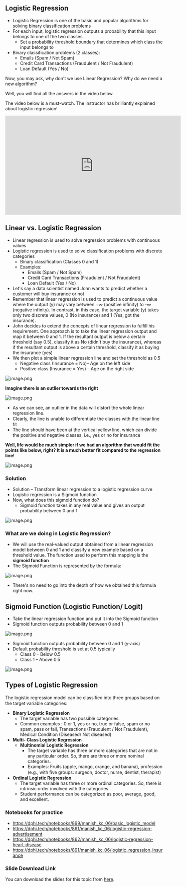 ## Logistic Regression

* Logistic Regression is one of the basic and popular algorithms for solving binary classification problems
* For each input, logistic regression outputs a probability that this input belongs to one of the two classes
  * Set a probability threshold boundary that determines which class the input belongs to
* Binary classification problems (2 classes):
  * Emails (Spam / Not Spam)
  * Credit Card Transactions (Fraudulent / Not Fraudulent)
  * Loan Default (Yes / No)

Now, you may ask, why don't we use Linear Regression? Why do we need a new algorithm?

Well, you will find all the answers in the video below.

The video below is a must-watch. The instructor has
brilliantly explained about logistic regression!












<iframe width="560" height="315" src="https://www.youtube.com/embed/zM4VZR0px8E" title="YouTube video player" frameborder="0" allow="accelerometer; autoplay; clipboard-write; encrypted-media; gyroscope; picture-in-picture" allowfullscreen></iframe>










## Linear vs. Logistic Regression

* Linear regression is used to solve regression problems with continuous values
* Logistic regression is used to solve classification problems with discrete categories
  * Binary classification (Classes 0 and 1)
  * Examples:
    * Emails (Spam / Not Spam)
    * Credit Card Transactions (Fraudulent / Not Fraudulent)
    * Loan Default (Yes / No)
* Let's say a data scientist named John wants to predict whether a customer will buy insurance or not
* Remember that linear regression is used to predict a continuous value where the output (y) may vary between +∞ (positive infinity) to -∞ (negative infinity). In contrast, in this case, the target variable (y) takes only two discrete values, 0 (No insurance) and 1 (Yes, got the insurance).
* John decides to extend the concepts of linear regression to fulfill his requirement. One approach is to take the linear regression output and map it between 0 and 1. If the resultant output is below a certain threshold (say 0.5), classify it as No (didn't buy the insurance), whereas if the resultant output is above a certain threshold, classify it as buying the insurance (yes)
* We then plot a simple linear regression line and set the threshold as 0.5
  * Negative class (Insurance = No)– Age on the left side
  * Positive class (Insurance = Yes) – Age on the right side


















![image.png](https://dphi-live.s3.amazonaws.com/media_uploads/image_1c4394f033b541af95568bdf12bbeb39.png)





**Imagine there is an outlier towards the right**





![image.png](https://dphi-live.s3.amazonaws.com/media_uploads/image_0373ee7e00e04ba7933946c6f976f057.png)




* As we can see, an outlier in the data will distort the whole linear regression line.
* Clearly, the line is unable to diﬀerentiate the classes with the linear line fit
* The line should have been at the vertical yellow line, which can divide the positive and negative classes, i.e., yes or no for insurance

**Well, life would be much simpler if we had an algorithm that would fit the points like below, right? It is a much better fit compared to the regression line!**







![image.png](https://dphi-live.s3.amazonaws.com/media_uploads/image_14f92535c46c4dab9a855e4180885625.png)





### Solution

* Solution – Transform linear regression to a logistic regression curve
* Logistic regression is a Sigmoid function
* Now, what does this sigmoid function do?
  * Sigmoid function takes in any real value and gives an output probability between 0 and 1








![image.png](https://dphi-live.s3.amazonaws.com/media_uploads/image_ea7cee4fca594e6abf99126153496744.png)







### What are we doing in Logistic Regression?

* We will use the real-valued output obtained from a linear regression model between 0 and 1 and classify a new example based on a threshold value. The function used to perform this mapping is the **sigmoid function**
* The Sigmoid Function is represented by the formula:





![image.png](https://dphi-live.s3.amazonaws.com/media_uploads/image_756f623aa7c640b28e5d1ac6be262fe4.png)



* There's no need to go into the depth of how we obtained this formula right now.

## Sigmoid Function (Logistic Function/ Logit)

* Take the linear regression function and put it into the Sigmoid function
* Sigmoid function outputs probability between 0 and 1







![image.png](https://dphi-live.s3.amazonaws.com/media_uploads/image_32449fe29f284ee9863b8cecc382bb7c.png)





* Sigmoid function outputs probability between 0 and 1 (y-axis)
* Default probability threshold is set at 0.5 typically&#x20;
  * Class 0 – Below 0.5
  * Class 1 – Above 0.5






![image.png](https://dphi-live.s3.amazonaws.com/media_uploads/image_79f1845e8b994253a9767895f349156e.png)




## Types of Logistic Regression

The logistic regression model can be classiﬁed into three groups based on the target variable categories:

* **Binary Logistic Regression**
  * The target variable has two possible categories.
  * Common examples : 0 or 1, yes or no, true or false, spam or no spam, pass or fail, Transactions (Fraudulent / Not Fraudulent), Medical Condition (Diseased/ Not diseased)
* **Multi- Class Logistic Regression**
  * **Multinomial Logistic Regression**
    * The target variable has three or more categories that are not in any particular order. So, there are three or more nominal categories.
    * Examples: Fruits (apple, mango, orange, and banana), profession (e.g., with ﬁve groups: surgeon, doctor, nurse, dentist, therapist)
* **Ordinal Logistic Regression**
  * The target variable has three or more ordinal categories. So, there is intrinsic order involved with the categories.
  * Student performance can be categorized as poor, average, good, and excellent.

### Notebooks for practice

* https://dphi.tech/notebooks/899/manish_kc_06/basic_logistic_model
* https://dphi.tech/notebooks/861/manish_kc_06/logistic-regression-advertisement
* https://dphi.tech/notebooks/862/manish_kc_06/logistic-regression-heart-disease
* https://dphi.tech/notebooks/891/manish_kc_06/logistic_regression_insurance

### Slide Download Link

You can download the slides for this topic from [here](https://docs.google.com/presentation/d/15-VDhUWLY51U8eG9UvhyMeqOIrXejZQfTSSgmfBQxck/edit?usp=sharing).